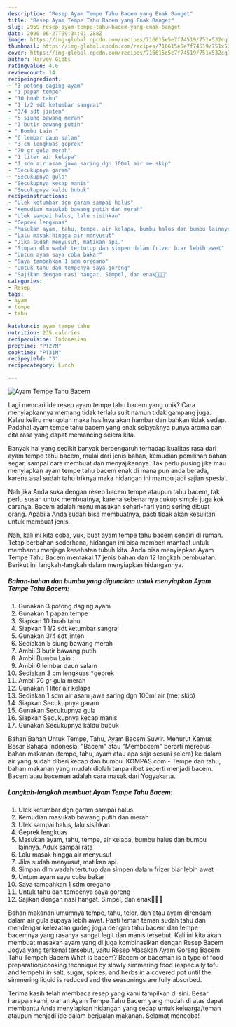 ```yaml
---
description: "Resep Ayam Tempe Tahu Bacem yang Enak Banget"
title: "Resep Ayam Tempe Tahu Bacem yang Enak Banget"
slug: 2959-resep-ayam-tempe-tahu-bacem-yang-enak-banget
date: 2020-06-27T09:34:01.288Z
image: https://img-global.cpcdn.com/recipes/716615e5e7f74519/751x532cq70/ayam-tempe-tahu-bacem-foto-resep-utama.jpg
thumbnail: https://img-global.cpcdn.com/recipes/716615e5e7f74519/751x532cq70/ayam-tempe-tahu-bacem-foto-resep-utama.jpg
cover: https://img-global.cpcdn.com/recipes/716615e5e7f74519/751x532cq70/ayam-tempe-tahu-bacem-foto-resep-utama.jpg
author: Harvey Gibbs
ratingvalue: 4.6
reviewcount: 14
recipeingredient:
- "3 potong daging ayam"
- "1 papan tempe"
- "10 buah tahu"
- "1 1/2 sdt ketumbar sangrai"
- "3/4 sdt jinten"
- "5 siung bawang merah"
- "3 butir bawang putih"
- " Bumbu Lain "
- "6 lembar daun salam"
- "3 cm lengkuas geprek"
- "70 gr gula merah"
- "1 liter air kelapa"
- "1 sdm air asam jawa saring dgn 100ml air me skip"
- "Secukupnya garam"
- "Secukupnya gula"
- "Secukupnya kecap manis"
- "Secukupnya kaldu bubuk"
recipeinstructions:
- "Ulek ketumbar dgn garam sampai halus"
- "Kemudian masukab bawang putih dan merah"
- "Ulek sampai halus, lalu sisihkan"
- "Geprek lengkuas"
- "Masukan ayam, tahu, tempe, air kelapa, bumbu halus dan bumbu lainnya. Aduk sampai rata"
- "Lalu masak hingga air menyusut"
- "Jika sudah menyusut, matikan api."
- "Simpan dlm wadah tertutup dan simpen dalam frizer biar lebih awet"
- "Untum ayam saya coba bakar"
- "Saya tambahkan 1 sdm oregano"
- "Untuk tahu dan tempenya saya goreng"
- "Sajikan dengan nasi hangat. Simpel, dan enak👍🏼😊"
categories:
- Resep
tags:
- ayam
- tempe
- tahu

katakunci: ayam tempe tahu 
nutrition: 235 calories
recipecuisine: Indonesian
preptime: "PT27M"
cooktime: "PT31M"
recipeyield: "3"
recipecategory: Lunch

---
```



![Ayam Tempe Tahu Bacem](https://img-global.cpcdn.com/recipes/716615e5e7f74519/751x532cq70/ayam-tempe-tahu-bacem-foto-resep-utama.jpg)

Lagi mencari ide resep ayam tempe tahu bacem yang unik? Cara menyiapkannya memang tidak terlalu sulit namun tidak gampang juga. Kalau keliru mengolah maka hasilnya akan hambar dan bahkan tidak sedap. Padahal ayam tempe tahu bacem yang enak selayaknya punya aroma dan cita rasa yang dapat memancing selera kita.

Banyak hal yang sedikit banyak berpengaruh terhadap kualitas rasa dari ayam tempe tahu bacem, mulai dari jenis bahan, kemudian pemilihan bahan segar, sampai cara membuat dan menyajikannya. Tak perlu pusing jika mau menyiapkan ayam tempe tahu bacem enak di mana pun anda berada, karena asal sudah tahu triknya maka hidangan ini mampu jadi sajian spesial.

Nah jika Anda suka dengan resep bacem tempe ataupun tahu bacem, tak perlu susah untuk membuatnya, karena sebenarnya cukup simple juga kok caranya. Bacem adalah menu masakan sehari-hari yang sering dibuat orang. Apabila Anda sudah bisa membuatnya, pasti tidak akan kesulitan untuk membuat jenis.


Nah, kali ini kita coba, yuk, buat ayam tempe tahu bacem sendiri di rumah. Tetap berbahan sederhana, hidangan ini bisa memberi manfaat untuk membantu menjaga kesehatan tubuh kita. Anda bisa menyiapkan Ayam Tempe Tahu Bacem memakai 17 jenis bahan dan 12 langkah pembuatan. Berikut ini langkah-langkah dalam menyiapkan hidangannya.

<!--inarticleads1-->

##### Bahan-bahan dan bumbu yang digunakan untuk menyiapkan Ayam Tempe Tahu Bacem:

1. Gunakan 3 potong daging ayam
1. Gunakan 1 papan tempe
1. Siapkan 10 buah tahu
1. Siapkan 1 1/2 sdt ketumbar sangrai
1. Gunakan 3/4 sdt jinten
1. Sediakan 5 siung bawang merah
1. Ambil 3 butir bawang putih
1. Ambil  Bumbu Lain :
1. Ambil 6 lembar daun salam
1. Sediakan 3 cm lengkuas *geprek
1. Ambil 70 gr gula merah
1. Gunakan 1 liter air kelapa
1. Sediakan 1 sdm air asam jawa saring dgn 100ml air (me: skip)
1. Siapkan Secukupnya garam
1. Gunakan Secukupnya gula
1. Siapkan Secukupnya kecap manis
1. Gunakan Secukupnya kaldu bubuk


Bahan Bahan Untuk Tempe, Tahu, Ayam Bacem Suwir. Menurut Kamus Besar Bahasa Indonesia, &#34;Bacem&#34; atau &#34;Membacem&#34; berarti merebus bahan makanan (tempe, tahu, ayam atau apa saja sesuai selera) ke dalam air yang sudah diberi kecap dan bumbu. KOMPAS.com - Tempe dan tahu, bahan makanan yang mudah diolah tanpa ribet seperti menjadi bacem. Bacem atau baceman adalah cara masak dari Yogyakarta. 

<!--inarticleads2-->

##### Langkah-langkah membuat Ayam Tempe Tahu Bacem:

1. Ulek ketumbar dgn garam sampai halus
1. Kemudian masukab bawang putih dan merah
1. Ulek sampai halus, lalu sisihkan
1. Geprek lengkuas
1. Masukan ayam, tahu, tempe, air kelapa, bumbu halus dan bumbu lainnya. Aduk sampai rata
1. Lalu masak hingga air menyusut
1. Jika sudah menyusut, matikan api.
1. Simpan dlm wadah tertutup dan simpen dalam frizer biar lebih awet
1. Untum ayam saya coba bakar
1. Saya tambahkan 1 sdm oregano
1. Untuk tahu dan tempenya saya goreng
1. Sajikan dengan nasi hangat. Simpel, dan enak👍🏼😊


Bahan makanan umumnya tempe, tahu, telor, dan atau ayam direndam dalam air gula supaya lebih awet. Pasti teman teman sudah tahu dan mendengar kelezatan gudeg jogja dengan tahu bacem dan tempe bacemnya yang rasanya sangat legit dan manis tersebut. Kali ini kita akan membuat masakan ayam yang di juga kombinasikan dengan Resep Bacem Jogya yang terkenal tersebut, yaitu Resep Masakan Ayam Goreng Bacem. Tahu Tempeh Bacem What is bacem? Bacem or baceman is a type of food preparation/cooking technique by slowly simmering food (especially tofu and tempeh) in salt, sugar, spices, and herbs in a covered pot until the simmering liquid is reduced and the seasonings are fully absorbed. 

Terima kasih telah membaca resep yang kami tampilkan di sini. Besar harapan kami, olahan Ayam Tempe Tahu Bacem yang mudah di atas dapat membantu Anda menyiapkan hidangan yang sedap untuk keluarga/teman ataupun menjadi ide dalam berjualan makanan. Selamat mencoba!
